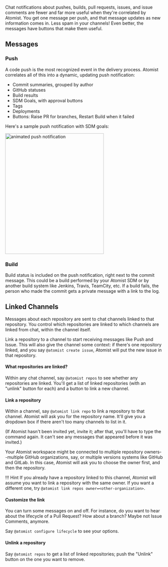 Chat notifications about pushes, builds, pull requests, issues, and issue comments are
fewer and far more useful when they're correlated by Atomist. You get one message per push, and 
that message updates as new information comes in. Less spam in your channels! Even better, 
the messages have buttons that make them useful.

## Messages

### Push 

A code push is the most recognized event in the delivery process.
Atomist correlates all of this into a dynamic, updating push notification:

*  Commit summaries, grouped by author
*  GitHub statuses
*  Build results
*  SDM Goals, with approval buttons
*  Tags
*  Deployments
*  Buttons: Raise PR for branches, Restart Build when it failed

Here's a sample push notification with SDM goals:

<img alt="animated push notification" src="../img/push-notification.gif" height="385" width="315" >

### Build

Build status is included on the push notification, right next to the commit message. This could be a build
performed by your Atomist SDM or by another build system like Jenkins, Travis, TeamCity, etc. 
If a build fails, the person who made the commit gets a private message with a link to the log.


## Linked Channels

Messages about each repository are sent to chat channels linked to that repository.
You control which repositories are linked to which channels are linked from chat,
within the channel itself.

Link a repository to a channel to start receiving messages like Push and Issue.
This will also give the channel some context: if there's one repository linked, 
and you say `@atomist create issue`, 
Atomist will put the new issue in that repository.

#### What repositories are linked?

Within any chat channel, say `@atomist repos` to see whether any repositories are linked.
You'll get a list of linked repositories (with an "unlink" button for each) and a button
to link a new channel.

#### Link a repository

Within a channel, say `@atomist link repo` to link a repository to that channel.
Atomist will ask you for the repository name. It'll give you a dropdown box if there aren't too
many channels to list in it.

(If Atomist hasn't been invited yet, invite it; after that, you'll have to type the command again. It can't see
any messages that appeared before it was invited.)

Your Atomist workspace might be connected to multiple repository owners--multiple GitHub organizations, say,
or multiple versions systems like GitHub and GitLab. In this case, Atomist will ask you to choose the owner
first, and then the repository.

!!! Hint
    If you already have a repository linked to this channel, Atomist 
    will assume you want to link a repository with the same owner. If you want a different one, try `@atomist link repos owner=<other-organization>`.

#### Customize the link

You can turn some messages on and off. For instance, do you want to hear about the lifecycle of a Pull Request? 
How about a branch? Maybe not Issue Comments, anymore.

Say `@atomist configure lifecycle` to see your options.

#### Unlink a repository

Say `@atomist repos` to get a list of linked repositories; push the "Unlink" button on the one you want to remove.

